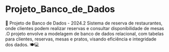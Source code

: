 # Projeto_Banco_de_Dados
📌 Projeto de Banco de Dados - 2024.2  Sistema de reserva de restaurantes, onde clientes podem realizar reservas e consultar disponibilidade de mesas .O projeto envolve a modelagem de banco de dados relacional, com tabelas para clientes, reservas, mesas e pratos, visando eficiência e integridade dos dados. 🍽️💻
